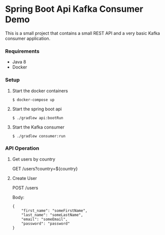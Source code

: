 # Spring Boot Api Kafka Consumer Demo
This is a small project that contains a small REST API and a very basic Kafka consumer application.

### Requirements

- Java 8
- Docker

### Setup
1. Start the docker containers 

    `$ docker-compose up`
2. Start the spring boot api
    
    `$ ./gradlew api:bootRun` 
3. Start the Kafka consumer

    `$ ./gradlew consumer:run`

### API Operation
1. Get users by country

    GET /users?country=${country}
    
2. Create User
    
    POST /users
    
    Body: 
    ```
    {
    	"first_name": "someFirstName",
    	"last_name": "someLastName",
    	"email": "someEmail",
    	"password": "password"
    }
   ```


    

